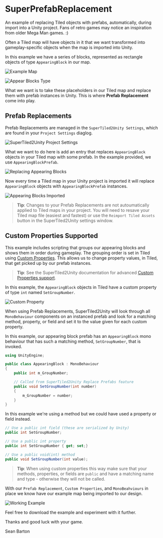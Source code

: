 # SuperPrefabReplacement
An example of replacing Tiled objects with prefabs, automatically, during import into a Unity project. Fans of retro games may notice an inspiration from older Mega Man games. :)

Often a Tiled map will have objects in it that we want transformed into gameplay-specific objects when the map is imported into Unity.

In this example we have a series of blocks, represented as rectangle objects of type `AppearingBlock` in our map.

![Example Map](./docs/map.png)

![Appear Blocks Type](./docs/appear-block-type.png)

What we want is to take these placeholders in our Tiled map and replace them with prefab instances in Unity. This is where **Prefab Replacement** come into play.

Prefab Replacements
-------------------
Prefab Replacements are managed in the `SuperTiled2Unity Settings`, which are found in your `Project Settings` diaglog.

![SuperTiled2Unity Project Settings](./docs/st2u-project-settings.png)

What we want to do here is add an entry that replaces `AppearingBlock` objects in your Tiled map with some prefab. In the example provided, we use `AppearingBlockPrefab`.

![Replacing Appearing Blocks](./docs/aprearing-block-replacement.gif)

Now every time a Tiled map in your Unity project is imported it will replace `AppearingBlock` objects with `AppearingBlockPrefab` instances.

![Appearing Blocks Imported](./docs/appearing-blocks-replaced.png)

> **Tip**: Changes to your Prefab Replacements are not autoumatically applied to Tiled maps in your project. You will need to resave your Tiled map file (easiest and fastest) or use the `Reimport Tiled Assets` button in the SuperTiled2Unity settings window.

Custom Properties Supported
---------------------------

This example includes scripting that groups our appearing blocks and shows them in order during gameplay. The grouping order is set in Tiled using [Custom Properties](https://doc.mapeditor.org/en/stable/manual/custom-properties/). This allows us to change property values, in Tiled, that get picked up by our prefab instances.

> **Tip**: See the SuperTiled2Unity documentation for advanced [Custom Properties support](https://supertiled2unity.readthedocs.io/en/latest/manual/custom-properties.html).

In this example, the `AppearingBlock` objects in Tiled have a custom property of type `int` named `SetGroupNumber`.

![Custom Property](./docs/set-group-number-props.png)

When using Prefab Replacements, SuperTiled2Unity will look through all `MonoBehaviour` components on an instanced prefab and look for a matching method, property, or field and set it to the value given for each custom property.

In this example, our appearing block prefab has an `AppearingBlock` mono behaviour that has such a matching method, `SetGroupNumber`, that is invoked.

```cs
using UnityEngine;

public class AppearingBlock : MonoBehaviour
{
    public int m_GroupNumber;

    // Called from SuperTiled2Unity Replace Prefabs feature
    public void SetGroupNumber(int number)
    {
        m_GroupNumber = number;
    }
}
```

In this example we're using a method but we could have used a property or field instead.

```cs
// Use a public int field (these are serialized by Unity)
public int SetGroupNumber;

// Use a public int property
public int SetGroupNumber { get; set;} 

// Use a public void(int) method
public void SetGroupNumber(int value);
```

> **Tip**: When using custom properties this way make sure that your methods, properties, or fields are `public` and have a matching name and type - otherwise they will not be called.

With our `Prefab Replacement`, `Custom Properties`, and `MonoBeahviours` in place we know have our example map being imported to our design.

![Working Example](./docs/prefabs-working-example.gif)

Feel free to download the example and experiment with it further.

Thanks and good luck with your game.

Sean Barton